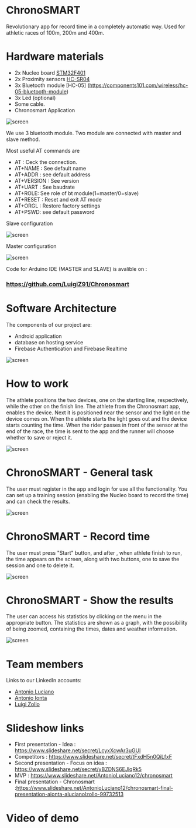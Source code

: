 # ChronoSMART

Revolutionary app for record time in a completely automatic way.
Used for athletic races of 100m, 200m and 400m.

# Hardware materials
- 2x Nucleo board [STM32F401](http://www.st.com/en/microcontrollers/stm32f401.html?querycriteria=productId=LN1810) 
- 2x Proximity sensors [HC-SR04](http://www.radiofo.it/files/articoli/sku026931new.pdf) 
- 3x Bluetooth module [HC-05] (https://components101.com/wireless/hc-05-bluetooth-module)
- 3x Led (optional)
- Some cable.  
- Chronosmart Application


![screen](https://github.com/theanto/ChronoSMART/blob/master/Screenshot/arduino-hc05-kullanc4b1mc4b1.jpg "Architecture")


We use 3 bluetooth module.
Two module are connected with master and slave method.

Most useful AT commands are

- AT : Ceck the connection.
- AT+NAME : See default name
- AT+ADDR : see default address
- AT+VERSION : See version
- AT+UART : See baudrate
- AT+ROLE: See role of bt module(1=master/0=slave)
- AT+RESET : Reset and exit AT mode
- AT+ORGL : Restore factory settings
- AT+PSWD: see default password

Slave configuration 

![screen](https://howtomechatronics.com/wp-content/uploads/2016/04/Slave-Configuration-HC-05-Bluetooth-Module-Arduino.png )

Master configuration 

![screen](https://howtomechatronics.com/wp-content/uploads/2016/04/Master-Configuration-HC-05-Bluetooth-Module-Arduino.png )



Code for Arduino IDE (MASTER and SLAVE) is avalible on : 
### https://github.com/LuigiZ91/Chronosmart

# Software Architecture 

The components of our project are:

- Android application
- database on hosting service
- Firebase Authentication and Firebase Realtime 

![screen]( https://github.com/theanto/ChronoSMART/blob/master/Screenshot/Senza%20titolo-1.jpg)

# How to work

The athlete positions the two devices, one on the starting line, respectively, while the other on the finish line.
The athlete from the Chronosmart app, enables the device. Next it is positioned near the sensor and the light on the device comes on. When the athlete starts the light goes out and the device starts counting the time.
When the rider passes in front of the sensor at the end of the race, the time is sent to the app and the runner will choose whether to save or reject it.

![screen](https://github.com/theanto/ChronoSMART/blob/master/Screenshot/howtowork1.jpg "Architecture")



# ChronoSMART - General task


The user must register in the app and login for use all the functionality. You can set up a training session (enabling the Nucleo board to record the time) and can check the results.


![screen](https://github.com/theanto/ChronoSMART/blob/master/Screenshot/Screenshot.jpg "ScreenApp")


# ChronoSMART - Record time

The user must press "Start" button, and after , when athlete finish to run, the time appears on the screen, along with two buttons, one to save the session and one to delete it.

![screen](https://github.com/theanto/ChronoSMART/blob/master/Screenshot/recordtime.jpg "Record Time")


# ChronoSMART - Show the results

The user can access his statistics by clicking on the menu in the appropriate button.
The statistics are shown as a graph, with the possibility of being zoomed, containing the times, dates and weather information.

![screen](https://github.com/theanto/ChronoSMART/blob/master/Screenshot/result1.jpg "Result")


# Team members 

Links to our LinkedIn accounts:

- [Antonio Luciano](https://www.linkedin.com/in/antonio-luciano-b04bb915a/) 
- [Antonio Ionta](https://www.linkedin.com/in/antonio-ionta-a349b515a/) 
- [Luigi Zollo](https://www.linkedin.com/in/luigi-zollo-85056915a/) 

# Slideshow links

- First presentation - Idea : https://www.slideshare.net/secret/LcyxXcwAr3uGUI
- Competitors : https://www.slideshare.net/secret/tFxdH5n0QiLfxF
- Second presentation - Focus on idea : https://www.slideshare.net/secret/yBZDNS6EJlqRk5
- MVP : https://www.slideshare.net/AntonioLuciano12/chronosmart
- Final presentation - Chronosmart :https://www.slideshare.net/AntonioLuciano12/chronosmart-final-presentation-aionta-alucianolzollo-99732513

# Video of demo

